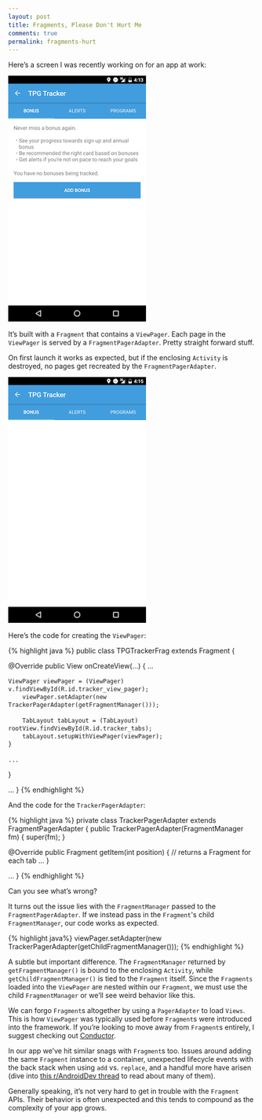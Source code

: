 ```yaml
---
layout: post
title: Fragments, Please Don't Hurt Me
comments: true
permalink: fragments-hurt
---
```


<!-- excerpt.start -->
Here’s a screen I was recently working on for an app at work:

![Three tabs with a ViewPager](../assets/viewpager-good.png)

It’s built with a `Fragment` that contains a `ViewPager`. Each page in the `ViewPager` is served by a `FragmentPagerAdapter`. Pretty straight forward stuff.

On first launch it works as expected, but if the enclosing `Activity` is destroyed, no pages get recreated by the `FragmentPagerAdapter`.<!-- excerpt.end -->

![No Views in ViewPager when recreated](../assets/viewpager-bad.png)

Here’s the code for creating the `ViewPager`:

{% highlight java %}
public class TPGTrackerFrag extends Fragment {

  @Override
  public View onCreateView(...) {
    ...

    ViewPager viewPager = (ViewPager) v.findViewById(R.id.tracker_view_pager);
        viewPager.setAdapter(new TrackerPagerAdapter(getFragmentManager()));

        TabLayout tabLayout = (TabLayout) rootView.findViewById(R.id.tracker_tabs);
        tabLayout.setupWithViewPager(viewPager);
    }

    ...
  }

  ...
}
{% endhighlight %}

And the code for the `TrackerPagerAdapter`:

{% highlight java %}
private class TrackerPagerAdapter extends FragmentPagerAdapter {
  public TrackerPagerAdapter(FragmentManager fm) {
    super(fm);
  }

  @Override
  public Fragment getItem(int position) {
    // returns a Fragment for each tab
    ...
  }

  ...
}
{% endhighlight %}

Can you see what’s wrong?

It turns out the issue lies with the `FragmentManager` passed to the `FragmentPagerAdapter`. If we instead pass in the `Fragment`'s child `FragmentManager`, our code works as expected.

{% highlight java%}
viewPager.setAdapter(new TrackerPagerAdapter(getChildFragmentManager()));
{% endhighlight %}

A subtle but important difference. The `FragmentManager` returned by `getFragmentManager()` is bound to the enclosing `Activity`, while `getChildFragmentManager()` is tied to the `Fragment` itself. Since the `Fragments` loaded into the `ViewPager` are nested within our `Fragment`, we must use the child `FragmentManager` or we’ll see weird behavior like this.

We can forgo `Fragment`s altogether by using a `PagerAdapter` to load `Views`. This is how `ViewPager` was typically used before `Fragment`s were introduced into the framework. If you’re looking to move away from `Fragment`s entirely, I suggest checking out [Conductor](https://github.com/bluelinelabs/Conductor).

In our app we’ve hit similar snags with `Fragment`s too. Issues around adding the same `Fragment` instance to a container, unexpected lifecycle events with the back stack when using `add` vs. `replace`, and a handful more have arisen (dive into [this r/AndroidDev thread](https://www.reddit.com/r/androiddev/comments/53ca54/fragments_what_are_they_good_for/) to read about many of them).

Generally speaking, it’s not very hard to get in trouble with the `Fragment` APIs. Their behavior is often unexpected and this tends to compound as the complexity of your app grows.